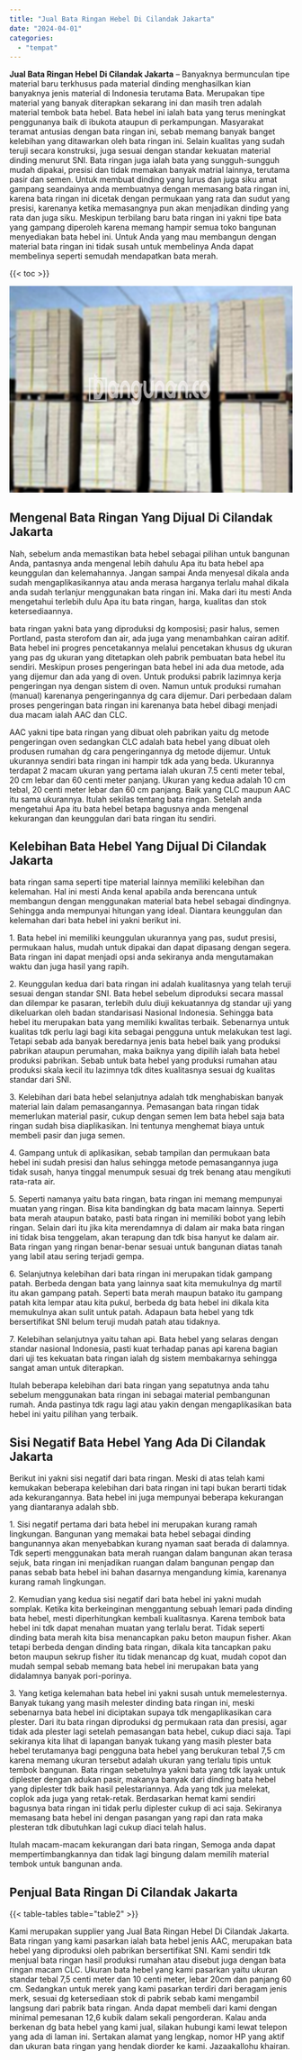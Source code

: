 ```yaml
---
title: "Jual Bata Ringan Hebel Di Cilandak Jakarta"
date: "2024-04-01"
categories: 
  - "tempat"
---
```


**Jual Bata Ringan Hebel Di Cilandak Jakarta** – Banyaknya bermunculan tipe material baru terkhusus pada material dinding menghasilkan kian banyaknya jenis material di Indonesia terutama Bata. Merupakan tipe material yang banyak diterapkan sekarang ini dan masih tren adalah material tembok bata hebel. Bata hebel ini ialah bata yang terus meningkat penggunanya baik di ibukota ataupun di perkampungan. Masyarakat teramat antusias dengan bata ringan ini, sebab memang banyak banget kelebihan yang ditawarkan oleh bata ringan ini. Selain kualitas yang sudah teruji secara konstruksi, juga sesuai dengan standar kekuatan material dinding menurut SNI. Bata ringan juga ialah bata yang sungguh-sungguh mudah dipakai, presisi dan tidak memakan banyak matrial lainnya, terutama pasir dan semen. Untuk membuat dinding yang lurus dan juga siku amat gampang seandainya anda membuatnya dengan memasang bata ringan ini, karena bata ringan ini dicetak dengan permukaan yang rata dan sudut yang presisi, karenanya ketika memasangnya pun akan menjadikan dinding yang rata dan juga siku. Meskipun terbilang baru bata ringan ini yakni tipe bata yang gampang diperoleh karena memang hampir semua toko bangunan menyediakan bata hebel ini. Untuk Anda yang mau membangun dengan material bata ringan ini tidak susah untuk membelinya Anda dapat membelinya seperti semudah mendapatkan bata merah.

{{< toc >}}

![Jual Bata Ringan Hebel Di Cilandak Jakarta](/images/jual-hebel-murah-05.png)

## Mengenal Bata Ringan Yang Dijual Di Cilandak Jakarta

Nah, sebelum anda memastikan bata hebel sebagai pilihan untuk bangunan Anda, pantasnya anda mengenal lebih dahulu Apa itu bata hebel apa keunggulan dan kelemahannya. Jangan sampai Anda menyesal dikala anda sudah mengaplikasikannya atau anda merasa harganya terlalu mahal dikala anda sudah terlanjur menggunakan bata ringan ini. Maka dari itu mesti Anda mengetahui terlebih dulu Apa itu bata ringan, harga, kualitas dan stok ketersediaannya.

bata ringan yakni bata yang diproduksi dg komposisi; pasir halus, semen Portland, pasta sterofom dan air, ada juga yang menambahkan cairan aditif. Bata hebel ini progres pencetakannya melalui pencetakan khusus dg ukuran yang pas dg ukuran yang ditetapkan oleh pabrik pembuatan bata hebel itu sendiri. Meskipun proses pengeringan bata hebel ini ada dua metode, ada yang dijemur dan ada yang di oven. Untuk produksi pabrik lazimnya kerja pengeringan nya dengan sistem di oven. Namun untuk produksi rumahan (manual) karenanya pengeringannya dg cara dijemur. Dari perbedaan dalam proses pengeringan bata ringan ini karenanya bata hebel dibagi menjadi dua macam ialah AAC dan CLC.

AAC yakni tipe bata ringan yang dibuat oleh pabrikan yaitu dg metode pengeringan oven sedangkan CLC adalah bata hebel yang dibuat oleh produsen rumahan dg cara pengeringannya dg metode dijemur. Untuk ukurannya sendiri bata ringan ini hampir tdk ada yang beda. Ukurannya terdapat 2 macam ukuran yang pertama ialah ukuran 7.5 centi meter tebal, 20 cm lebar dan 60 centi meter panjang. Ukuran yang kedua adalah 10 cm tebal, 20 centi meter lebar dan 60 cm panjang. Baik yang CLC maupun AAC itu sama ukurannya. Itulah sekilas tentang bata ringan. Setelah anda mengetahui Apa itu bata hebel betapa bagusnya anda mengenal kekurangan dan keunggulan dari bata ringan itu sendiri.

## Kelebihan Bata Hebel Yang Dijual Di Cilandak Jakarta

bata ringan sama seperti tipe material lainnya memiliki kelebihan dan kelemahan. Hal ini mesti Anda kenal apabila anda berencana untuk membangun dengan menggunakan material bata hebel sebagai dindingnya. Sehingga anda mempunyai hitungan yang ideal. Diantara keunggulan dan kelemahan dari bata hebel ini yakni berikut ini.

1\. Bata hebel ini memiliki keunggulan ukurannya yang pas, sudut presisi, permukaan halus, mudah untuk dipakai dan dapat dipasang dengan segera. Bata ringan ini dapat menjadi opsi anda sekiranya anda mengutamakan waktu dan juga hasil yang rapih.

2\. Keunggulan kedua dari bata ringan ini adalah kualitasnya yang telah teruji sesuai dengan standar SNI. Bata hebel sebelum diproduksi secara massal dan dilempar ke pasaran, terlebih dulu diuji kekuatannya dg standar uji yang dikeluarkan oleh badan standarisasi Nasional Indonesia. Sehingga bata hebel itu merupakan bata yang memiliki kwalitas terbaik. Sebenarnya untuk kualitas tdk perlu lagi bagi kita sebagai pengguna untuk melakukan test lagi. Tetapi sebab ada banyak beredarnya jenis bata hebel baik yang produksi pabrikan ataupun perumahan, maka baiknya yang dipilih ialah bata hebel produksi pabrikan. Sebab untuk bata hebel yang produksi rumahan atau produksi skala kecil itu lazimnya tdk dites kualitasnya sesuai dg kualitas standar dari SNI.

3\. Kelebihan dari bata hebel selanjutnya adalah tdk menghabiskan banyak material lain dalam pemasangannya. Pemasangan bata ringan tidak memerlukan material pasir, cukup dengan semen lem bata hebel saja bata ringan sudah bisa diaplikasikan. Ini tentunya menghemat biaya untuk membeli pasir dan juga semen.

4\. Gampang untuk di aplikasikan, sebab tampilan dan permukaan bata hebel ini sudah presisi dan halus sehingga metode pemasangannya juga tidak susah, hanya tinggal menumpuk sesuai dg trek benang atau mengikuti rata-rata air.

5\. Seperti namanya yaitu bata ringan, bata ringan ini memang mempunyai muatan yang ringan. Bisa kita bandingkan dg bata macam lainnya. Seperti bata merah ataupun batako, pasti bata ringan ini memiliki bobot yang lebih ringan. Selain dari itu jika kita merendamnya di dalam air maka bata ringan ini tidak bisa tenggelam, akan terapung dan tdk bisa hanyut ke dalam air. Bata ringan yang ringan benar-benar sesuai untuk bangunan diatas tanah yang labil atau sering terjadi gempa.

6\. Selanjutnya kelebihan dari bata ringan ini merupakan tidak gampang patah. Berbeda dengan bata yang lainnya saat kita memukulnya dg martil itu akan gampang patah. Seperti bata merah maupun batako itu gampang patah kita lempar atau kita pukul, berbeda dg bata hebel ini dikala kita memukulnya akan sulit untuk patah. Adapaun bata hebel yang tdk bersertifikat SNI belum teruji mudah patah atau tidaknya.

7\. Kelebihan selanjutnya yaitu tahan api. Bata hebel yang selaras dengan standar nasional Indonesia, pasti kuat terhadap panas api karena bagian dari uji tes kekuatan bata ringan ialah dg sistem membakarnya sehingga sangat aman untuk diterapkan.

Itulah beberapa kelebihan dari bata ringan yang sepatutnya anda tahu sebelum menggunakan bata ringan ini sebagai material pembangunan rumah. Anda pastinya tdk ragu lagi atau yakin dengan mengaplikasikan bata hebel ini yaitu pilihan yang terbaik.

## Sisi Negatif Bata Hebel Yang Ada Di Cilandak Jakarta

Berikut ini yakni sisi negatif dari bata ringan. Meski di atas telah kami kemukakan beberapa kelebihan dari bata ringan ini tapi bukan berarti tidak ada kekurangannya. Bata hebel ini juga mempunyai beberapa kekurangan yang diantaranya adalah sbb.

1\. Sisi negatif pertama dari bata hebel ini merupakan kurang ramah lingkungan. Bangunan yang memakai bata hebel sebagai dinding bangunannya akan menyebabkan kurang nyaman saat berada di dalamnya. Tdk seperti menggunakan bata merah ruangan dalam bangunan akan terasa sejuk, bata ringan ini menjadikan ruangan dalam bangunan pengap dan panas sebab bata hebel ini bahan dasarnya mengandung kimia, karenanya kurang ramah lingkungan.

2\. Kemudian yang kedua sisi negatif dari bata hebel ini yakni mudah somplak. Ketika kita berkeinginan menggantung sebuah lemari pada dinding bata hebel, mesti diperhitungkan kembali kualitasnya. Karena tembok bata hebel ini tdk dapat menahan muatan yang terlalu berat. Tidak seperti dinding bata merah kita bisa menancapkan paku beton maupun fisher. Akan tetapi berbeda dengan dinding bata ringan, dikala kita tancapkan paku beton maupun sekrup fisher itu tidak menancap dg kuat, mudah copot dan mudah sempal sebab memang bata hebel ini merupakan bata yang didalamnya banyak pori-porinya.

3\. Yang ketiga kelemahan bata hebel ini yakni susah untuk memelesternya. Banyak tukang yang masih melester dinding bata ringan ini, meski sebenarnya bata hebel ini diciptakan supaya tdk mengaplikasikan cara plester. Dari itu bata ringan diproduksi dg permukaan rata dan presisi, agar tidak ada plester lagi setelah pemasangan bata hebel, cukup diaci saja. Tapi sekiranya kita lihat di lapangan banyak tukang yang masih plester bata hebel terutamanya bagi pengguna bata hebel yang berukuran tebal 7,5 cm karena memang ukuran tersebut adalah ukuran yang terlalu tipis untuk tembok bangunan. Bata ringan sebetulnya yakni bata yang tdk layak untuk diplester dengan adukan pasir, makanya banyak dari dinding bata hebel yang diplester tdk baik hasil pelestariannya. Ada yang tdk jua melekat, coplok ada juga yang retak-retak. Berdasarkan hemat kami sendiri bagusnya bata ringan ini tidak perlu diplester cukup di aci saja. Sekiranya memasang bata hebel ini dengan pasangan yang rapi dan rata maka plesteran tdk dibutuhkan lagi cukup diaci telah halus.

Itulah macam-macam kekurangan dari bata ringan, Semoga anda dapat mempertimbangkannya dan tidak lagi bingung dalam memilih material tembok untuk bangunan anda.

## Penjual Bata Ringan Di Cilandak Jakarta

{{< table-tables table="table2" >}}

Kami merupakan supplier yang Jual Bata Ringan Hebel Di Cilandak Jakarta. Bata ringan yang kami pasarkan ialah bata hebel jenis AAC, merupakan bata hebel yang diproduksi oleh pabrikan bersertifikat SNI. Kami sendiri tdk menjual bata ringan hasil produksi rumahan atau disebut juga dengan bata ringan macam CLC. Ukuran bata hebel yang kami pasarkan yaitu ukuran standar tebal 7,5 centi meter dan 10 centi meter, lebar 20cm dan panjang 60 cm. Sedangkan untuk merek yang kami pasarkan terdiri dari beragam jenis merk, sesuai dg ketersediaan stok di pabrik sebab kami mengambil langsung dari pabrik bata ringan. Anda dapat membeli dari kami dengan minimal pemesanan 12,6 kubik dalam sekali pengorderan. Kalau anda berkenan dg bata hebel yang kami jual, silakan hubungi kami lewat telepon yang ada di laman ini. Sertakan alamat yang lengkap, nomor HP yang aktif dan ukuran bata ringan yang hendak diorder ke kami. Jazaakallohu khairan.
